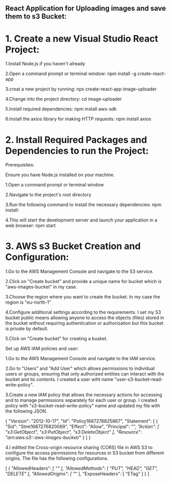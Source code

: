 ## React Application for Uploading images and save them to s3 Bucket:

# 1. Create a new Visual Studio React Project:

1.Install Node.js if you haven't already

2.Open a command prompt or terminal window:
npm install -g create-react-app

3.creat a new project by running:
npx create-react-app image-uploader

4.Change into the project directory:
cd image-uploader

5.Install required dependencies:
npm install aws-sdk

6.Install the axios library for making HTTP requests:
npm install axios

# 2. Install Required Packages and Dependencies to run the Project:

Prerequisites:

Ensure you have Node.js installed on your machine.

1.Open a command prompt or terminal window

2.Navigate to the project's root directory

3.Run the following command to install the necessary dependencies:
npm install:

4.This will start the development server and launch your application in a web browser:
npm start

# 3. AWS s3 Bucket Creation and Configuration:

1.Go to the AWS Management Console and navigate to the S3 service.

2.Click on "Create bucket" and provide a unique name for bucket which is "aws-images-bucket" in my case.

3.Choose the region where you want to create the bucket. In my case the region is "eu-north-1"

4.Configure additional settings according to the requirements. I set my S3 bucket public means allowing anyone to access the objects (files) stored in the bucket without requiring authentication or authorization but this bucket is private by default.

5.Click on "Create bucket" for creating a busket.

Set up AWS IAM policies and user:

1.Go to the AWS Management Console and navigate to the IAM service.

2.Go to "Users" and "Add User" which allows permissions to individual users or groups, ensuring that only authorized entities can interact with the bucket and its contents. I created a user wiht name "user-s3-bucket-read-write-policy".

3.Create a new IAM policy that allows the necessary actions for accessing and to manage permissions separately for each user or group. I created policy with "s3-bucket-read-write-policy" name and updated my file with the following JSON.

{
"Version": "2012-10-17",
"Id": "Policy1687276825867",
"Statement": [
{
"Sid": "Stmt1687276820069",
"Effect": "Allow",
"Principal": "_",
"Action": [
"s3:GetObject",
"s3:PutObject",
"s3:DeleteObject"
],
"Resource": "arn:aws:s3:::aws-images-bucket/_"
}
]
}

4.I editted the Cross-origin resource sharing (CORS) file in AWS S3 to configure the access permissions for resources in S3 bucket from different origins. The file has the following configurations.

[
{
"AllowedHeaders": [
"*"
],
"AllowedMethods": [
"PUT",
"HEAD",
"GET",
"DELETE"
],
"AllowedOrigins": [
"*"
],
"ExposeHeaders": [
"ETag"
]
}
]
